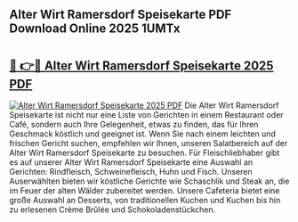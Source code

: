 ## Alter Wirt Ramersdorf Speisekarte PDF Download Online 2025 1UMTx

# <h2><a href="http://gcbnaw.nevu.top/?p=Alter+Wirt+Ramersdorf+Speisekarte">🔗 👉🔴 Alter Wirt Ramersdorf Speisekarte 2025 PDF</a></h2>

[![Alter Wirt Ramersdorf Speisekarte 2025 PDF](https://i.imgur.com/dBaPXMq.png)](http://gcbnaw.nevu.top/?p=Alter+Wirt+Ramersdorf+Speisekarte)
Die Alter Wirt Ramersdorf Speisekarte ist nicht nur eine Liste von Gerichten in einem Restaurant oder Café, sondern auch Ihre Gelegenheit, etwas zu finden, das für Ihren Geschmack köstlich und geeignet ist. Wenn Sie nach einem leichten und frischen Gericht suchen, empfehlen wir Ihnen, unseren Salatbereich auf der Alter Wirt Ramersdorf Speisekarte zu besuchen. Für Fleischliebhaber gibt es auf unserer Alter Wirt Ramersdorf Speisekarte eine Auswahl an Gerichten: Rindfleisch, Schweinefleisch, Huhn und Fisch. Unseren Auserwählten bieten wir köstliche Gerichte wie Schaschlik und Steak an, die im Feuer der alten Wälder zubereitet werden. Unsere Cafeteria bietet eine große Auswahl an Desserts, von traditionellen Kuchen und Kuchen bis hin zu erlesenen Crème Brûlée und Schokoladenstückchen.
